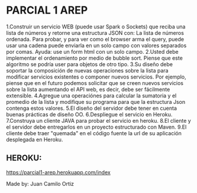 # PARCIAL 1 AREP

1.Construir un servicio WEB (puede usar Spark o Sockets) que reciba una lista de números y retorne una estructura JSON con: La lista de números ordenada. Para probar, y para ver como el browser arma el query, puede usar una cadena puede enviarla en un solo campo con valores separados por comas. Ayuda: use un form html con un solo campo.
2.Usted debe implementar el ordenamiento por medio de bubble sort. Piense que este algoritmo se podría user para objetos de otro tipo.
3.Su diseño debe soportar la composición de nuevas operaciones sobre la lista para modificar servicios existentes o componer nuevos servicios. Por ejemplo, piense que en el futuro podemos solicitar que se creen nuevos servicios sobre la lista aumentando el API web, es decir,  debe ser fácilmente extensible.
4.Agregue una operaciónes para calcular la sumatoria  y el promedio de la lista y modifique su programa para que la estructura Json contenga estos valores.
5.El diseño del servidor debe tener en cuenta buenas prácticas de diseño OO.
6.Despliegue el servicio en Heroku.
7.Construya un cliente JAVA para probar el servicio en heroku.
8.El cliente y el servidor debe entregarlos en un proyecto estructurado con Maven.
9.El cliente debe traer "quemada" en el código fuente la url de su aplicación desplegada en Heroku.


## HEROKU:
https://parcial1-arep.herokuapp.com/index


Made by:
Juan Camilo Ortiz
